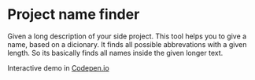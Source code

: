 # Project name finder
Given a long description of your side project. This tool helps you to give a name, based on a dicionary. It finds all possible abbrevations with a given length.
So its basically finds all names inside the given longer text.

Interactive demo in [Codepen.io](https://codepen.io/strahlistvan/pen/zpNdQK)
